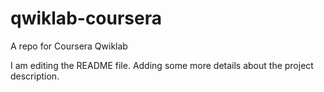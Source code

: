 # qwiklab-coursera
A repo for Coursera Qwiklab

I am editing the README file. Adding some more details about the project description.
